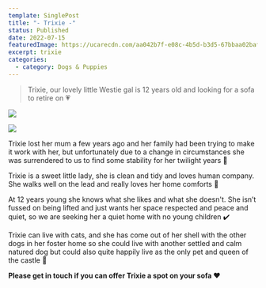 ```yaml
---
template: SinglePost
title: "- Trixie -"
status: Published
date: 2022-07-15
featuredImage: https://ucarecdn.com/aa042b7f-e08c-4b5d-b3d5-67bbaa02baff/-/crop/1242x778/0,190/-/preview/
excerpt: trixie
categories:
  - category: Dogs & Puppies
---
```

> Trixie, our lovely little Westie gal is 12 years old and looking for a sofa to retire on 💗




![](https://ucarecdn.com/c2c36754-2f27-4ffe-b493-932dddbae057/-/crop/1242x1161/0,176/-/preview/)

![](https://ucarecdn.com/61443864-b314-4e53-959d-0e3759872511/)

Trixie lost her mum a few years ago and her family had been trying to make it work with her, but unfortunately due to a change in circumstances she was surrendered to us to find some stability for her twilight years 🌟 


Trixie is a sweet little lady, she is clean and tidy and loves human company. She walks well on the lead and really loves her home comforts 🏡


At 12 years young she knows what she likes and what she doesn't. She isn’t fussed on being lifted and just wants her space respected and peace and quiet, so we are seeking her a quiet home with no young children ✔️


Trixie can live with cats, and she has come out of her shell with the other dogs in her foster home so she could live with another settled and calm natured dog but could also quite happily live as the only pet and queen of the castle 👑


**Please get in touch if you can offer Trixie a spot on your sofa ❤️**